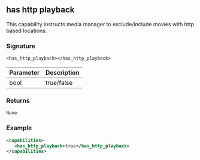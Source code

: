 ## has http playback

This capability instructs media manager to exclude/include movies with http based locations.

### Signature

`<has_http_playback></has_http_playback>`


| Parameter | Description |
| --- | --- |
| bool | true/false |


### Returns

`None`


### Example

```xml
<capabilities>
   <has_http_playback>true</has_http_playback>
</capabilities>
```
